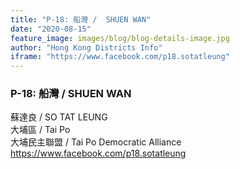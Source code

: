 ```yaml
---
title: "P-18: 船灣 /  SHUEN WAN"
date: "2020-08-15"
feature_image: images/blog/blog-details-image.jpg
author: "Hong Kong Districts Info"
iframe: "https://www.facebook.com/p18.sotatleung"
---
```


### P-18: 船灣 /  SHUEN WAN  
蘇達良 /  SO TAT LEUNG  
大埔區 / Tai Po  
大埔民主聯盟 /  Tai Po Democratic Alliance  
https://www.facebook.com/p18.sotatleung
